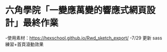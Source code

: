 # 六角學院「一變應萬變的響應式網頁設計」最終作業

-使用素材：https://hexschool.github.io/Rwd_sketch_export/
-7/29 更新 sass練習+首頁滾動效果
